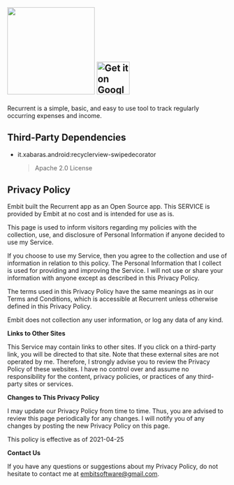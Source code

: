 ## <img src="https://user-images.githubusercontent.com/19967245/115955742-958bd980-a54c-11eb-844c-ea455affde3a.jpeg" width=200 height=200> <a href='https://play.google.com/store/apps/details?id=com.embit.recurrent&pcampaignid=pcampaignidMKT-Other-global-all-co-prtnr-py-PartBadge-Mar2515-1'><img alt='Get it on Google Play' src='https://play.google.com/intl/en_us/badges/static/images/badges/en_badge_web_generic.png' height="75" /></a>

Recurrent is a simple, basic, and easy to use tool to track regularly occurring expenses and income.

## Third-Party Dependencies

* it.xabaras.android:recyclerview-swipedecorator
    >Apache 2.0 License


## Privacy Policy

Embit built the Recurrent app as an Open Source app. This SERVICE is provided by Embit at no cost and is intended for use as is.

This page is used to inform visitors regarding my policies with the collection, use, and disclosure of Personal Information if anyone decided to use my Service.

If you choose to use my Service, then you agree to the collection and use of information in relation to this policy. The Personal Information that I collect is used for providing and improving the Service. I will not use or share your information with anyone except as described in this Privacy Policy.

The terms used in this Privacy Policy have the same meanings as in our Terms and Conditions, which is accessible at Recurrent unless otherwise defined in this Privacy Policy.

Embit does not collection any user information, or log any data of any kind.

**Links to Other Sites**

This Service may contain links to other sites. If you click on a third-party link, you will be directed to that site. Note that these external sites are not operated by me. Therefore, I strongly advise you to review the Privacy Policy of these websites. I have no control over and assume no responsibility for the content, privacy policies, or practices of any third-party sites or services.

**Changes to This Privacy Policy**

I may update our Privacy Policy from time to time. Thus, you are advised to review this page periodically for any changes. I will notify you of any changes by posting the new Privacy Policy on this page.

This policy is effective as of 2021-04-25

**Contact Us**

If you have any questions or suggestions about my Privacy Policy, do not hesitate to contact me at embitsoftware@gmail.com.
